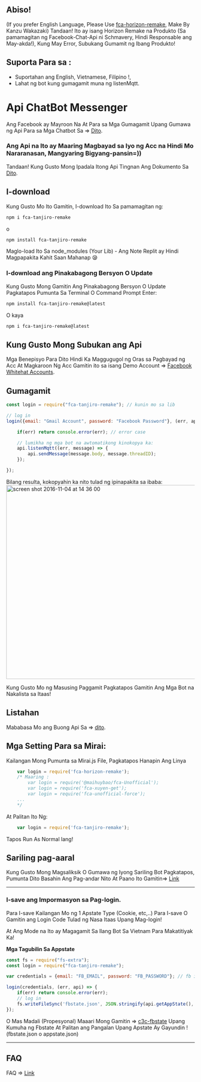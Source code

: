 ## Abiso!
(If you prefer English Language, Please Use [fca-horizon-remake](https://npmjs.com/package/fca-horizon-remake), Make By Kanzu Wakazaki)
Tandaan! Ito ay isang Horizon Remake na Produkto (Sa pamamagitan ng Facebook-Chat-Api ni Schmavery, Hindi Responsable ang May-akda!), Kung May Error, Subukang Gumamit ng Ibang Produkto!

## Suporta Para sa :

+ Suportahan ang English, Vietnamese, Filipino !,
+ Lahat ng bot kung gumagamit muna ng listenMqtt.

# Api ChatBot Messenger

Ang Facebook ay Mayroon Na At Para sa Mga Gumagamit Upang Gumawa ng Api Para sa Mga Chatbot Sa => [Dito](https://developers.facebook.com/docs/messenger-platform).

### Ang Api na Ito ay Maaring Magbayad sa Iyo ng Acc na Hindi Mo Nararanasan, Mangyaring Bigyang-pansin=))

Tandaan! Kung Gusto Mong Ipadala Itong Api Tingnan Ang Dokumento Sa [Dito](https://github.com/Schmavery/facebook-chat-api).

## I-download

Kung Gusto Mo Ito Gamitin, I-download Ito Sa pamamagitan ng:
```bash
npm i fca-tanjiro-remake
```
o
```bash
npm install fca-tanjiro-remake
```

Maglo-load Ito Sa node_modules (Your Lib) - Ang Note Replit ay Hindi Magpapakita Kahit Saan Mahanap 😪

### I-download ang Pinakabagong Bersyon O Update

Kung Gusto Mong Gamitin Ang Pinakabagong Bersyon O Update Pagkatapos Pumunta Sa Terminal O Command Prompt Enter:
```bash
npm install fca-tanjiro-remake@latest
```
O kaya
```bash
npm i fca-tanjiro-remake@latest
```

## Kung Gusto Mong Subukan ang Api

Mga Benepisyo Para Dito Hindi Ka Maggugugol ng Oras sa Pagbayad ng Acc At Magkaroon Ng Acc
Gamitin ito sa isang Demo Account => [Facebook Whitehat Accounts](https://www.facebook.com/whitehat/accounts/).

## Gumagamit

```javascript
const login = require("fca-tanjiro-remake"); // kunin mo sa lib

// log in
login({email: "Gmail Account", password: "Facebook Password"}, (err, api) => {

    if(err) return console.error(err); // error case

    // lumikha ng mga bot na awtomatikong kinokopya ka:
    api.listenMqtt((err, message) => {
        api.sendMessage(message.body, message.threadID);
    });

});
```

Bilang resulta, kokopyahin ka nito tulad ng ipinapakita sa ibaba:
<img width="517" alt="screen shot 2016-11-04 at 14 36 00" src="https://cloud.githubusercontent.com/assets/4534692/20023545/f8c24130-a29d-11e6-9ef7-47568bdbc1f2.png">

Kung Gusto Mo ng Masusing Paggamit Pagkatapos Gamitin Ang Mga Bot na Nakalista sa Itaas!

## Listahan

Mababasa Mo ang Buong Api Sa => [dito](DOCS.md).

## Mga Setting Para sa Mirai:

Kailangan Mong Pumunta sa Mirai.js File, Pagkatapos Hanapin Ang Linya
```js
    var login = require('fca-horizon-remake'); 
    /* Maaring :
        var login = require('@maihuybao/fca-Unofficial');
        var login = require('fca-xuyen-get');
        var login = require('fca-unofficial-force');
    ...   
    */
```

At Palitan Ito Ng:

```js
    var login = require('fca-tanjiro-remake');
```

Tapos Run As Normal lang!

## Sariling pag-aaral

Kung Gusto Mong Magsaliksik O Gumawa ng Iyong Sariling Bot Pagkatapos, Pumunta Dito Basahin Ang Pag-andar Nito At Paano Ito Gamitin=> [Link](https://github.com/Schmavery/facebook-chat-api#Unofficial%20Facebook%20Chat%20API)

------------------------------------

### I-save ang Impormasyon sa Pag-login.

Para I-save Kailangan Mo ng 1 Apstate Type (Cookie, etc,..) Para I-save O Gamitin ang Login Code Tulad ng Nasa Itaas Upang Mag-login!

At Ang Mode na Ito ay Magagamit Sa Ilang Bot Sa Vietnam Para Makatitiyak Ka!

__Mga Tagubilin Sa Appstate__

```js
const fs = require("fs-extra");
const login = require("fca-tanjiro-remake");

var credentials = {email: "FB_EMAIL", password: "FB_PASSWORD"}; // fb information

login(credentials, (err, api) => {
    if(err) return console.error(err);
    // log in
    fs.writeFileSync('fbstate.json', JSON.stringify(api.getAppState(), null,'\t')); // fbstate.json or appstate.json
});
```

O Mas Madali (Propesyonal) Maaari Mong Gamitin => [c3c-fbstate](https://github.com/c3cbot/c3c-fbstate) Upang Kumuha ng Fbstate At Palitan ang Pangalan Upang Apstate Ay Gayundin ! (fbstate.json o appstate.json)

------------------------------------

## FAQ

FAQ => [Link](https://github.com/Schmavery/facebook-chat-api#FAQS)
